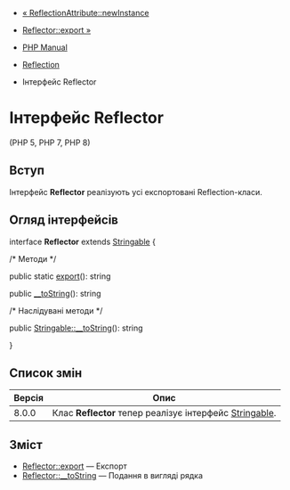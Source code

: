 - [« ReflectionAttribute::newInstance](reflectionattribute.newinstance.md)
- [Reflector::export »](reflector.export.md)

- [PHP Manual](index.md)
- [Reflection](book.reflection.md)
- Інтерфейс Reflector

# Інтерфейс Reflector

(PHP 5, PHP 7, PHP 8)

## Вступ

Інтерфейс **Reflector** реалізують усі експортовані Reflection-класи.

## Огляд інтерфейсів

interface **Reflector** extends [Stringable](class.stringable.md) {

/\* Методи \*/

public static [export](reflector.export.md)(): string

public [\_\_toString](reflector.tostring.md)(): string

/\* Наслідувані методи \*/

public [Stringable::\_\_toString](stringable.tostring.md)(): string

}

## Список змін

| Версія | Опис                                                                           |
|--------|--------------------------------------------------------------------------------|
| 8.0.0  | Клас **Reflector** тепер реалізує інтерфейс [Stringable](class.stringable.md). |

## Зміст

- [Reflector::export](reflector.export.md) — Експорт
- [Reflector::\_\_toString](reflector.tostring.md) — Подання в
вигляді рядка
